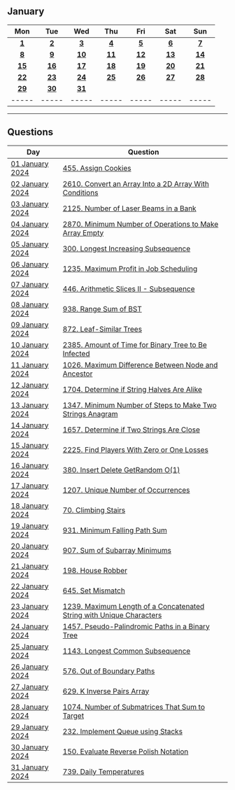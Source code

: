 January
---
| Mon | Tue | Wed | Thu | Fri | Sat | Sun |
| :---: | :---: | :---: | :---: | :---: | :---: | :---: |
| [**1**](01) | [**2**](02) | [**3**](03) | [**4**](04) | [**5**](05) | [**6**](06) | [**7**](07) |
| [**8**](08) | [**9**](09) | [**10**](10) | [**11**](11) | [**12**](12) | [**13**](13) | [**14**](14) |
| [**15**](15) | [**16**](16) | [**17**](17) | [**18**](18) | [**19**](19) | [**20**](20) | [**21**](21) |
| [**22**](22) | [**23**](23) | [**24**](24) | [**25**](25) | [**26**](26) | [**27**](27) | [**28**](28) |
| [**29**](29) | [**30**](30) | [**31**](31) |     |     |     |     |
| ----- | ----- | ----- | ----- | ----- | ----- | ----- |

---

Questions
---
| Day | Question |
| --- | --- |
| [01 January 2024](01) | [455. Assign Cookies](https://leetcode.com/problems/assign-cookies) |
| [02 January 2024](02) | [2610. Convert an Array Into a 2D Array With Conditions](https://leetcode.com/problems/convert-an-array-into-a-2d-array-with-conditions) |
| [03 January 2024](03) | [2125. Number of Laser Beams in a Bank](https://leetcode.com/problems/number-of-laser-beams-in-a-bank) |
| [04 January 2024](04) | [2870. Minimum Number of Operations to Make Array Empty](https://leetcode.com/problems/minimum-number-of-operations-to-make-array-empty) |
| [05 January 2024](05) | [300. Longest Increasing Subsequence](https://leetcode.com/problems/longest-increasing-subsequence) |
| [06 January 2024](06) | [1235. Maximum Profit in Job Scheduling](https://leetcode.com/problems/maximum-profit-in-job-scheduling) |
| [07 January 2024](07) | [446. Arithmetic Slices II - Subsequence](https://leetcode.com/problems/arithmetic-slices-ii-subsequence) |
| [08 January 2024](08) | [938. Range Sum of BST](https://leetcode.com/problems/range-sum-of-bst) |
| [09 January 2024](09) | [872. Leaf-Similar Trees](https://leetcode.com/problems/leaf-similar-trees) |
| [10 January 2024](10) | [2385. Amount of Time for Binary Tree to Be Infected](https://leetcode.com/problems/amount-of-time-for-binary-tree-to-be-infected) |
| [11 January 2024](11) | [1026. Maximum Difference Between Node and Ancestor](https://leetcode.com/problems/maximum-difference-between-node-and-ancestor) |
| [12 January 2024](12) | [1704. Determine if String Halves Are Alike](https://leetcode.com/problems/determine-if-string-halves-are-alike) |
| [13 January 2024](13) | [1347. Minimum Number of Steps to Make Two Strings Anagram](https://leetcode.com/problems/minimum-number-of-steps-to-make-two-strings-anagram) |
| [14 January 2024](14) | [1657. Determine if Two Strings Are Close](https://leetcode.com/problems/determine-if-two-strings-are-close) |
| [15 January 2024](15) | [2225. Find Players With Zero or One Losses](https://leetcode.com/problems/find-players-with-zero-or-one-losses) |
| [16 January 2024](16) | [380. Insert Delete GetRandom O(1)](https://leetcode.com/problems/insert-delete-getrandom-o1) |
| [17 January 2024](17) | [1207. Unique Number of Occurrences](https://leetcode.com/problems/unique-number-of-occurrences) |
| [18 January 2024](18) | [70. Climbing Stairs](https://leetcode.com/problems/climbing-stairs) |
| [19 January 2024](19) | [931. Minimum Falling Path Sum](https://leetcode.com/problems/minimum-falling-path-sum) |
| [20 January 2024](20) | [907. Sum of Subarray Minimums](https://leetcode.com/problems/sum-of-subarray-minimums) |
| [21 January 2024](21) | [198. House Robber](https://leetcode.com/problems/house-robber) |
| [22 January 2024](22) | [645. Set Mismatch](https://leetcode.com/problems/set-mismatch) |
| [23 January 2024](23) | [1239. Maximum Length of a Concatenated String with Unique Characters](https://leetcode.com/problems/maximum-length-of-a-concatenated-string-with-unique-characters) |
| [24 January 2024](24) | [1457. Pseudo-Palindromic Paths in a Binary Tree](https://leetcode.com/problems/pseudo-palindromic-paths-in-a-binary-tree) |
| [25 January 2024](25) | [1143. Longest Common Subsequence](https://leetcode.com/problems/longest-common-subsequence) |
| [26 January 2024](26) | [576. Out of Boundary Paths](https://leetcode.com/problems/out-of-boundary-paths) |
| [27 January 2024](27) | [629. K Inverse Pairs Array](https://leetcode.com/problems/k-inverse-pairs-array) |
| [28 January 2024](28) | [1074. Number of Submatrices That Sum to Target](https://leetcode.com/problems/number-of-submatrices-that-sum-to-target) |
| [29 January 2024](29) | [232. Implement Queue using Stacks](https://leetcode.com/problems/implement-queue-using-stacks) |
| [30 January 2024](30) | [150. Evaluate Reverse Polish Notation](https://leetcode.com/problems/evaluate-reverse-polish-notation) |
| [31 January 2024](31) | [739. Daily Temperatures](https://leetcode.com/problems/daily-temperatures) |

